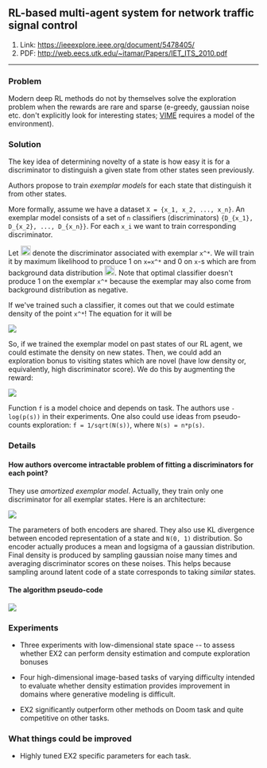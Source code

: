 ## RL-based multi-agent system for network traffic signal control

1. Link: https://ieeexplore.ieee.org/document/5478405/
2. PDF: http://web.eecs.utk.edu/~itamar/Papers/IET_ITS_2010.pdf

-----

### Problem

Modern deep RL methods do not by themselves solve the exploration problem when the rewards are rare and sparse
(e-greedy, gaussian noise etc. don't explicitly look for interesting states; 
[VIME](https://arxiv.org/abs/1605.09674) requires a model of the environment).


### Solution

The key idea of determining novelty of a state is how easy it is for a discriminator to distinguish a given state from other
states seen previously. 

Authors propose to train *exemplar models* for each state that distinguish it from other states.

More formally, assume we have a dataset `X = {x_1, x_2, ..., x_n}`. An exemplar model consists of a set of `n` classifiers
(discriminators) `{D_{x_1}, D_{x_2}, ..., D_{x_n}}`. For each `x_i` we want to train corresponding discriminator.

Let <img src="https://image.prntscr.com/image/kOafQLh2Tua0Qmy5GePgdA.png" height="20px"> denote the discriminator associated
with exemplar `x^*`. We will train it by maximum likelihood to produce 1 on `x=x^*` and 0 on `x`-s which are from background
data distribution <img src="https://image.prntscr.com/image/Gp3Ur4aRQiGXUNsZvvwHaA.png" height="20px">. Note that optimal
classifier doesn't produce 1 on the exemplar `x^*` because the exemplar may also come from background distribution as negative.

If we've trained such a classifier, it comes out that we could estimate density of the point `x^*`! The equation for it will be

<img src="https://image.prntscr.com/image/xiMGlKaJSv6rD26gh5DYxg.png">

So, if we trained the exemplar model on past states of our RL agent, we could estimate the density on new states. Then,
we could add an exploration bonus to visiting states which are novel (have low density or, equivalently, high discriminator
score). We do this by augmenting the reward:

<img src="https://image.prntscr.com/image/BdRhvmMlRxOGzgCmJbblCA.png">

Function `f` is a model choice and depends on task. The authors use `-log(p(s))` in their experiments. One also could use
ideas from pseudo-counts exploration: `f = 1/sqrt(N(s))`, where `N(s) = n*p(s)`.

### Details


#### How authors overcome intractable problem of fitting a discriminators for each point?

They use *amortized exemplar model*. Actually, they train only one discriminator for all exemplar states.
Here is an architecture:

<img src="https://image.prntscr.com/image/QKbgHwrhShaKaMFMJTxEHQ.png">

The parameters of both encoders are shared. They also use KL divergence between encoded representation of a state and `N(0, 1)`
distribution. So encoder actually produces a mean and logsigma of a gaussian distribution. Final density is produced by sampling
gaussian noise many times and averaging discriminator scores on these noises. This helps because sampling around latent code of
a state corresponds to taking *similar* states.


#### The algorithm pseudo-code

<img src="https://image.prntscr.com/image/gn_gc3ZRSLaSFKVC58KTgg.png">

### Experiments

* Three experiments with low-dimensional state space -- to assess whether EX2 can perform density estimation and compute
exploration bonuses
* Four high-dimensional image-based tasks of varying difficulty intended to evaluate whether density estimation provides
improvement in domains where generative modeling is difficult.

* EX2 significantly outperform other methods on Doom task and quite competitive on other tasks.

### What things could be improved

* Highly tuned EX2 specific parameters for each task.
